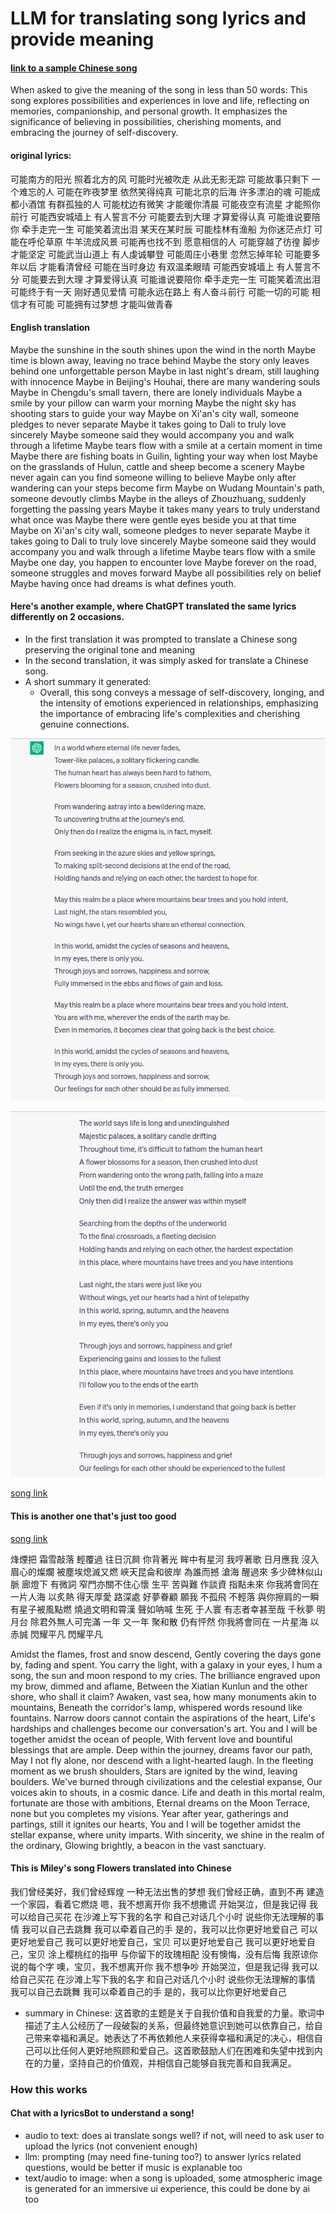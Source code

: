 # LLM for translating song lyrics and provide meaning

#### [link to a sample Chinese song](https://www.youtube.com/watch?v=sedn8HYufeg&list=RDb1jiuT1H1fI&index=3)
When asked to give the meaning of the song in less than 50 words: This song explores possibilities and experiences in love and life, reflecting on memories, companionship, and personal growth. It emphasizes the significance of believing in possibilities, cherishing moments, and embracing the journey of self-discovery.

#### original lyrics: 
可能南方的阳光 照着北方的风
可能时光被吹走 从此无影无踪
可能故事只剩下 一个难忘的人
可能在昨夜梦里 依然笑得纯真
可能北京的后海 许多漂泊的魂
可能成都小酒馆 有群孤独的人
可能枕边有微笑 才能暖你清晨
可能夜空有流星 才能照你前行
可能西安城墙上 有人誓言不分
可能要去到大理 才算爱得认真
可能谁说要陪你 牵手走完一生
可能笑着流出泪 某天在某时辰
可能桂林有渔船 为你迷茫点灯
可能在呼伦草原 牛羊流成风景
可能再也找不到 愿意相信的人
可能穿越了彷徨 脚步才能坚定
可能武当山道上 有人虔诚攀登
可能周庄小巷里 忽然忘掉年轮
可能要多年以后 才能看清曾经
可能在当时身边 有双温柔眼晴
可能西安城墙上 有人誓言不分
可能要去到大理 才算爱得认真
可能谁说要陪你 牵手走完一生
可能笑着流出泪
可能终于有一天 刚好遇见爱情
可能永远在路上 有人奋斗前行
可能一切的可能 相信才有可能
可能拥有过梦想 才能叫做青春

#### English translation
Maybe the sunshine in the south shines upon the wind in the north
Maybe time is blown away, leaving no trace behind
Maybe the story only leaves behind one unforgettable person
Maybe in last night's dream, still laughing with innocence
Maybe in Beijing's Houhai, there are many wandering souls
Maybe in Chengdu's small tavern, there are lonely individuals
Maybe a smile by your pillow can warm your morning
Maybe the night sky has shooting stars to guide your way
Maybe on Xi'an's city wall, someone pledges to never separate
Maybe it takes going to Dali to truly love sincerely
Maybe someone said they would accompany you and walk through a lifetime
Maybe tears flow with a smile at a certain moment in time
Maybe there are fishing boats in Guilin, lighting your way when lost
Maybe on the grasslands of Hulun, cattle and sheep become a scenery
Maybe never again can you find someone willing to believe
Maybe only after wandering can your steps become firm
Maybe on Wudang Mountain's path, someone devoutly climbs
Maybe in the alleys of Zhouzhuang, suddenly forgetting the passing years
Maybe it takes many years to truly understand what once was
Maybe there were gentle eyes beside you at that time
Maybe on Xi'an's city wall, someone pledges to never separate
Maybe it takes going to Dali to truly love sincerely
Maybe someone said they would accompany you and walk through a lifetime
Maybe tears flow with a smile
Maybe one day, you happen to encounter love
Maybe forever on the road, someone struggles and moves forward
Maybe all possibilities rely on belief
Maybe having once had dreams is what defines youth.


#### Here's another example, where ChatGPT translated the same lyrics differently on 2 occasions. 
- In the first translation it was prompted to translate a Chinese song preserving the original tone and meaning
- In the second translation, it was simply asked for translate a Chinese song.
- A short summary it generated: 
  - Overall, this song conveys a message of self-discovery, longing, and the intensity of emotions experienced in relationships, emphasizing the importance of embracing life's complexities and cherishing genuine connections.

![first translation](https://github.com/happinessbaby/SongLyrics/blob/main/images/%E5%B1%B1%E6%9C%89%E6%9C%A8%E5%85%AEv1.png)

![second translation](https://github.com/happinessbaby/SongLyrics/blob/main/images/%E5%B1%B1%E6%9C%89%E6%9C%A8%E5%85%AEv2.png)

[song link](https://www.youtube.com/watch?v=U-BU9OSbpnE)


#### This is another one that's just too good
[song link](https://www.youtube.com/watch?v=LHwGSeHvRVo&list=LL&index=20)

烽煙把 霜雪敲落
輕覆過 往日沉屙
你背著光 眸中有星河
我哼著歌 日月應我
沒入眉心的燦爛 被塵埃熄滅又燃
峽天昆侖和彼岸 為誰而撼
滄海 醒過來 多少碑林似山脈
廊燈下 有微詞 窄門亦關不住心懷
生平 苦與難 作談資 指點未來
你我將會同在 一片人海 
以炙熱 得天厚愛
路深處 好夢眷顧
願我 不孤飛 不輕落
與你擦肩的一瞬 有星子被風點燃
燒過文明和霄漢 聲如呐喊
生死 于人寰 有志者幸甚至哉
千秋夢 明月台 除君外無人可完滿
一年 又一年 聚和散 仍有怦然
你我將會同在 一片星海 
以赤誠 閃耀平凡
閃耀平凡

Amidst the flames, frost and snow descend,
Gently covering the days gone by, fading and spent.
You carry the light, with a galaxy in your eyes,
I hum a song, the sun and moon respond to my cries.
The brilliance engraved upon my brow, dimmed and aflame,
Between the Xiatian Kunlun and the other shore, who shall it claim?
Awaken, vast sea, how many monuments akin to mountains,
Beneath the corridor's lamp, whispered words resound like fountains.
Narrow doors cannot contain the aspirations of the heart,
Life's hardships and challenges become our conversation's art.
You and I will be together amidst the ocean of people,
With fervent love and bountiful blessings that are ample.
Deep within the journey, dreams favor our path,
May I not fly alone, nor descend with a light-hearted laugh.
In the fleeting moment as we brush shoulders,
Stars are ignited by the wind, leaving boulders.
We've burned through civilizations and the celestial expanse,
Our voices akin to shouts, in a cosmic dance.
Life and death in this mortal realm, fortunate are those with ambitions,
Eternal dreams on the Moon Terrace, none but you completes my visions.
Year after year, gatherings and partings, still it ignites our hearts,
You and I will be together amidst the stellar expanse, where unity imparts.
With sincerity, we shine in the realm of the ordinary,
Glowing brightly, a beacon in the vast sanctuary.


#### This is Miley's song Flowers translated into Chinese

我们曾经美好，我们曾经辉煌
一种无法出售的梦想
我们曾经正确，直到不再
建造一个家园，看着它燃烧
嗯，我不想离开你
我不想撒谎
开始哭泣，但是我记得
我可以给自己买花
在沙滩上写下我的名字
和自己对话几个小时
说些你无法理解的事情
我可以自己去跳舞
我可以牵着自己的手
是的，我可以比你更好地爱自己
可以更好地爱自己
我可以更好地爱自己，宝贝
可以更好地爱自己
我可以更好地爱自己，宝贝
涂上樱桃红的指甲
与你留下的玫瑰相配
没有懊悔，没有后悔
我原谅你说的每个字
噢，宝贝，我不想离开你
我不想争吵
开始哭泣，但是我记得
我可以给自己买花
在沙滩上写下我的名字
和自己对话几个小时
说些你无法理解的事情
我可以自己去跳舞
我可以牵着自己的手
是的，我可以比你更好地爱自己
- summary in Chinese: 这首歌的主题是关于自我价值和自我爱的力量。歌词中描述了主人公经历了一段破裂的关系，但最终她意识到她可以依靠自己，给自己带来幸福和满足。她表达了不再依赖他人来获得幸福和满足的决心，相信自己可以比任何人更好地照顾和爱自己。这首歌鼓励人们在困难和失望中找到内在的力量，坚持自己的价值观，并相信自己能够自我完善和自我满足。



### How this works
#### Chat with a lyricsBot to understand a song!
- audio to text: does ai translate songs well? if not, will need to ask user to upload the lyrics  (not convenient enough)  
- llm: prompting (may need fine-tuning too?) to answer lyrics related questions, would be better if music is explanable too
- text/audio to image: when a song is uploaded, some atmospheric image is generated for an immersive ui experience, this could be done by ai too

